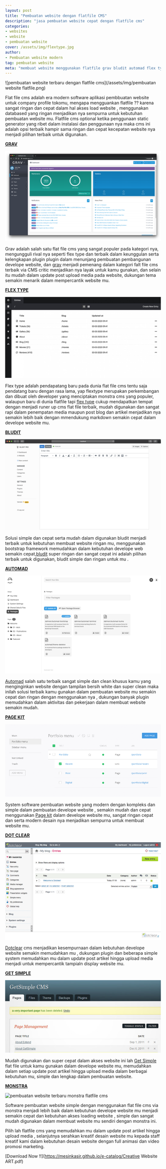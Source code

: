 ```yaml
---
layout: post
title: "Pembuatan website dengan flatfile CMS"
description: "jasa pembuatan website cepat dengan flatfile cms"
categories: 
- websites
- website
- pembuatan website
cover: /assets/img/flextype.jpg
author:
- Pembuatan website modern
tag: pembuatan website
meta: "membuat website menggunakan flatfile grav bludit automad flex type dot clear monstra page kit get simple"
---
```

  ![pembuatan website terbaru dengan flatfile cms](/assets/img/pembuatan website flatfile.png)

Flat file cms adalah era modern software aplikasi pembbuatan website untuk company profile tokomu, mengapa mengguankan flatfile ?? karena sangat ringan dan cepat dalam hal akses load website , menggunakan databased yang ringan menjadikan nya sempurna untuk kebutuhan pembuatan website mu.
Flatfile cms optional ketika penggunaan static generator yang ribet dalam instalasi dan penggunaan nya maka cms ini adalah opsi terbaik hampir sama ringan dan cepat kecepatan website nya menjadi pilihan terbaik untuk digunakan.

**[GRAV](/website/2020/03/20/flatfile.html)**

 ![pembuatan website terbaru grav flatfile cms](/assets/img/grav.png)

Grav adalah salah satu flat file cms yang sangat populer pada kategori nya, mengungguli rival nya seperti flex type dan terbaik dalam keunggulan serta kelengkapan plugin plugin dalam menunjang pembuatan pembangunan develope website, dan [grav](https://getgrav.org/) menjadi pemenang dalam kategori falt file cms terbaik via CMS critic menjadikan nya layak untuk kamu gunakan, dan selain itu mudah dalam update post upload media pada website, dukungan tema semakin menarik dalam mempercantik website mu.


**[FLEX TYPE](/website/2020/03/20/flatfile.html)**

 ![pembuatan website terbaru flex type flatfile cms](/assets/img/flextype.jpg)

Flex type adalah pendapatang baru pada dunia flat file cms tentu saja pendatang baru dengan rasa lama, yap flextype merupakan perkembangan dan dibuat oleh developer yang menciptakan monstra cms yang populer, walaupun baru di dunia flatfile tapi [flex type](https://flextype.org/) cukup mendapatkan tempat dengan menjadi runer up cms flat file terbaik, mudah digunakan dan sangat rapi dalam penempatan media maupun post blog dan artikel menjadikan nya semakin lebih baik dengan mmendukung markdown semakin cepat dalam develope website mu.


**[BLUDIT](/website/2020/03/20/flatfile.html)**

 ![pembuatan website terbaru bludit flatfile cms](/assets/img/bludit.png)

Solusi simple dan cepat serta mudah dalam digunakan bludit menjadi terbaik untuk kebutuhan membuat website ringan mu, menggunakan bootstrap framework memudahkan dalam kebutuhan develope web semakin cepat,[bludit](https://www.bludit.com/) super ringan dan sangat cepat ini adalah pilihan terbaik untuk digunakan, bludit simple dan ringan untuk mu .


**[AUTOMAD](/website/2020/03/20/flatfile.html)**

 ![pembuatan website terbaru automad flatfile cms](/assets/img/automad.png)

[Automad](https://automad.org/) salah satu terbaik sangat simple dan clean khusus kamu yang menginginkan website dengan tampilan bersih white dan super clean maka inilah solusi terbaik kamu gunakan dalam pembuatan website mu semakin cepat dan ringan dengan menggunakan  nya , dukungan banyak plugin memudahkan dalam aktivitas dan pekerjaan dalam membuat website semakin mudah.


**[PAGE KIT](/website/2020/03/20/flatfile.html)**

 ![pembuatan website terbaru page kit flatfile cms](/assets/img/pagekit.png)

System software pembuatan website yang modern dengan kompleks dan simple dalam pembuatan develope website , semakin mudah dan cepat menggunakan [Page kit](https://pagekit.com) dalam develope website mu, sangat ringan cepat dan serta modern desain nya menjadikan sempurna untuk membuat website mu.


**[DOT CLEAR](/website/2020/03/20/flatfile.html)**

 ![pembuatan website terbaru dot clear flatfile cms](/assets/img/dotclear.png)

[Dotclear](https://dotclear.org/) cms menjadikan kesempurnaan dalam kebutuhan develope website semakin memudahkan mu , dukungan plugin dan beberapa simple system memudahkan mu dalam update post artikel hingga upload media menjadi untuk mempercantik tampialn display website mu.


**[GET SIMPLE](/website/2020/03/20/flatfile.html)**

 ![pembuatan website terbaru get simple flatfile cms](/assets/img/getsimple.jpg)

Mudah digunakan dan super cepat dalam akses website ini lah [Get Simple](http://get-simple.info/) flat file untuk kamu gunakan dalam develope website mu, memudahkan dalam setiap update post artikel hingga upload media dalam berbagai kebutuhan mu, simple dan lengkap dalam pembuatan website.


**[MONSTRA](/website/2020/03/20/flatfile.html)**

 ![pembuatan website terbaru monstra flatfile cms](/assets/img/monstra.png)

Software pembuatan website simple dengan menggunakan flat file cms via monstra menjadi lebih baik dalam kebutuhan develope website mu menjadi semakin cepat dan kebutuhan akses loading website , simple dan sangat mudah digunakan dalam membuat website mu sendiri dengan monstra ini.


Pilih lah flatfile cms yang memudahkan mu dalam update post artikel hingga upload media , selanjutnya serahkan kreatif desain website mu kepada staff kreatif kami dalam kebutuhan desain website dengan full animasi dan video promosi marketing.

 [Download Now !!](https://mesinkasir.github.io/e-catalog/Creative Website ART.pdf)